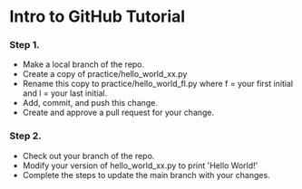 # Intro to GitHub Tutorial

### Step 1.

- Make a local branch of the repo.
- Create a copy of practice/hello_world_xx.py
- Rename this copy to practice/hello_world_fl.py where f = your first initial and l = your last initial.
- Add, commit, and push this change.
- Create and approve a pull request for your change.

### Step 2.

- Check out your branch of the repo.
- Modify your version of hello_world_xx.py to print 'Hello World!'
- Complete the steps to update the main branch with your changes.
